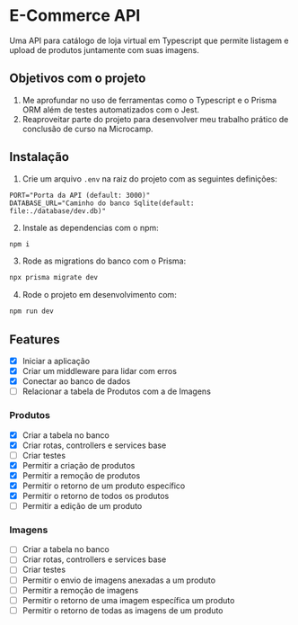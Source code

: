 # E-Commerce API
Uma API para catálogo de loja virtual em Typescript que permite listagem e upload de produtos juntamente com suas imagens.

## Objetivos com o projeto
1. Me aprofundar no uso de ferramentas como o Typescript e o Prisma ORM além de testes automatizados com o Jest.
2. Reaproveitar parte do projeto para desenvolver meu trabalho prático de conclusão de curso na Microcamp.

## Instalação 
1. Crie um arquivo `.env` na raiz do projeto com as seguintes definições:
``` .env
PORT="Porta da API (default: 3000)"
DATABASE_URL="Caminho do banco Sqlite(default: file:./database/dev.db)"
```

2. Instale as dependencias com o npm:
``` bash
npm i
```

3. Rode as migrations do banco com o Prisma:
``` bash
npx prisma migrate dev
```

4. Rode o projeto em desenvolvimento com:
``` bash
npm run dev
```

## Features
- [x] Iniciar a aplicação
- [x] Criar um middleware para lidar com erros
- [x] Conectar ao banco de dados
- [ ] Relacionar a tabela de Produtos com a de Imagens

### Produtos
- [x] Criar a tabela no banco
- [x] Criar rotas, controllers e services base
- [ ] Criar testes
- [x] Permitir a criação de produtos
- [x] Permitir a remoçâo de produtos
- [x] Permitir o retorno de um produto específico
- [x] Permitir o retorno de todos os produtos
- [ ] Permitir a edição de um produto

### Imagens
- [ ] Criar a tabela no banco
- [ ] Criar rotas, controllers e services base
- [ ] Criar testes
- [ ] Permitir o envio de imagens anexadas a um produto
- [ ] Permitir a remoçâo de imagens
- [ ] Permitir o retorno de uma imagem específica um produto
- [ ] Permitir o retorno de todas as imagens de um produto